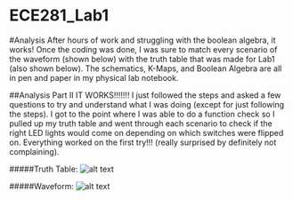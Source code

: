ECE281_Lab1
===========


#Analysis
 After hours of work and struggling with the boolean algebra, it works!  Once the coding was done, I was sure to match every scenario of the waveform (shown below) with the truth table that was made for Lab1 (also shown below).  The schematics, K-Maps, and Boolean Algebra are all in pen and paper in my physical lab notebook.

##Analysis Part II
IT WORKS!!!!!!!  I just followed the steps and asked a few questions to try and understand what I was doing (except for just following the steps).  I got to the point where I was able to do a function check so I pulled up my truth table and went through each scenario to check if the right LED lights would come on depending on which switches were flipped on.  Everything worked on the first try!!! (really surprised by definitely not complaining).

#####Truth Table:
![alt text](https://raw2.github.com/NathanRuprecht/ECE281_Lab1/master/truth_table.png "Truth Table")


#####Waveform:
![alt text](https://raw2.github.com/NathanRuprecht/ECE281_Lab1/master/waveform.png "Testbench Waveform")
